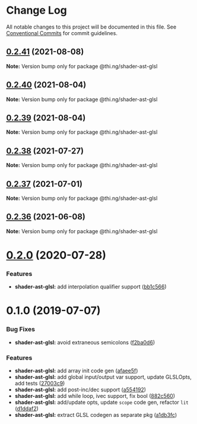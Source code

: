 # Change Log

All notable changes to this project will be documented in this file.
See [Conventional Commits](https://conventionalcommits.org) for commit guidelines.

## [0.2.41](https://github.com/thi-ng/umbrella/compare/@thi.ng/shader-ast-glsl@0.2.40...@thi.ng/shader-ast-glsl@0.2.41) (2021-08-08)

**Note:** Version bump only for package @thi.ng/shader-ast-glsl





## [0.2.40](https://github.com/thi-ng/umbrella/compare/@thi.ng/shader-ast-glsl@0.2.39...@thi.ng/shader-ast-glsl@0.2.40) (2021-08-04)

**Note:** Version bump only for package @thi.ng/shader-ast-glsl





## [0.2.39](https://github.com/thi-ng/umbrella/compare/@thi.ng/shader-ast-glsl@0.2.38...@thi.ng/shader-ast-glsl@0.2.39) (2021-08-04)

**Note:** Version bump only for package @thi.ng/shader-ast-glsl





## [0.2.38](https://github.com/thi-ng/umbrella/compare/@thi.ng/shader-ast-glsl@0.2.37...@thi.ng/shader-ast-glsl@0.2.38) (2021-07-27)

**Note:** Version bump only for package @thi.ng/shader-ast-glsl





## [0.2.37](https://github.com/thi-ng/umbrella/compare/@thi.ng/shader-ast-glsl@0.2.36...@thi.ng/shader-ast-glsl@0.2.37) (2021-07-01)

**Note:** Version bump only for package @thi.ng/shader-ast-glsl





## [0.2.36](https://github.com/thi-ng/umbrella/compare/@thi.ng/shader-ast-glsl@0.2.35...@thi.ng/shader-ast-glsl@0.2.36) (2021-06-08)

**Note:** Version bump only for package @thi.ng/shader-ast-glsl





# [0.2.0](https://github.com/thi-ng/umbrella/compare/@thi.ng/shader-ast-glsl@0.1.39...@thi.ng/shader-ast-glsl@0.2.0) (2020-07-28)


### Features

* **shader-ast-glsl:** add interpolation qualifier support ([bb1c566](https://github.com/thi-ng/umbrella/commit/bb1c56621701bd66cc56062cd258a63c64c029d2))





# 0.1.0 (2019-07-07)

### Bug Fixes

* **shader-ast-glsl:** avoid extraneous semicolons ([f2ba0d6](https://github.com/thi-ng/umbrella/commit/f2ba0d6))

### Features

* **shader-ast-glsl:** add array init code gen ([afaee5f](https://github.com/thi-ng/umbrella/commit/afaee5f))
* **shader-ast-glsl:** add global input/output var support, update GLSLOpts, add tests ([27003c9](https://github.com/thi-ng/umbrella/commit/27003c9))
* **shader-ast-glsl:** add post-inc/dec support ([a554192](https://github.com/thi-ng/umbrella/commit/a554192))
* **shader-ast-glsl:** add while loop, ivec support, fix bool ([882c560](https://github.com/thi-ng/umbrella/commit/882c560))
* **shader-ast-glsl:** add/update opts, update `scope` code gen, refactor `lit` ([d1ddaf2](https://github.com/thi-ng/umbrella/commit/d1ddaf2))
* **shader-ast-glsl:** extract GLSL codegen as separate pkg ([a1db3fc](https://github.com/thi-ng/umbrella/commit/a1db3fc))
